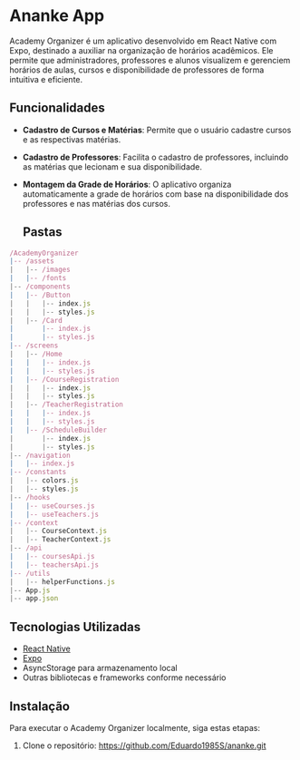 # Ananke App

Academy Organizer é um aplicativo desenvolvido em React Native com Expo, destinado a auxiliar na organização de horários acadêmicos. Ele permite que administradores, professores e alunos visualizem e gerenciem horários de aulas, cursos e disponibilidade de professores de forma intuitiva e eficiente.

## Funcionalidades

- **Cadastro de Cursos e Matérias**: Permite que o usuário cadastre cursos e as respectivas matérias.
- **Cadastro de Professores**: Facilita o cadastro de professores, incluindo as matérias que lecionam e sua disponibilidade.
- **Montagem da Grade de Horários**: O aplicativo organiza automaticamente a grade de horários com base na disponibilidade dos professores e nas matérias dos cursos.

  ## Pastas
```javascript
/AcademyOrganizer
|-- /assets
|   |-- /images
|   |-- /fonts
|-- /components
|   |-- /Button
|   |   |-- index.js
|   |   |-- styles.js
|   |-- /Card
|       |-- index.js
|       |-- styles.js
|-- /screens
|   |-- /Home
|   |   |-- index.js
|   |   |-- styles.js
|   |-- /CourseRegistration
|   |   |-- index.js
|   |   |-- styles.js
|   |-- /TeacherRegistration
|   |   |-- index.js
|   |   |-- styles.js
|   |-- /ScheduleBuilder
|       |-- index.js
|       |-- styles.js
|-- /navigation
|   |-- index.js
|-- /constants
|   |-- colors.js
|   |-- styles.js
|-- /hooks
|   |-- useCourses.js
|   |-- useTeachers.js
|-- /context
|   |-- CourseContext.js
|   |-- TeacherContext.js
|-- /api
|   |-- coursesApi.js
|   |-- teachersApi.js
|-- /utils
|   |-- helperFunctions.js
|-- App.js
|-- app.json
  ```

## Tecnologias Utilizadas

- [React Native](https://reactnative.dev/)
- [Expo](https://expo.io/)
- AsyncStorage para armazenamento local
- Outras bibliotecas e frameworks conforme necessário

## Instalação

Para executar o Academy Organizer localmente, siga estas etapas:

1. Clone o repositório: https://github.com/Eduardo1985S/ananke.git

